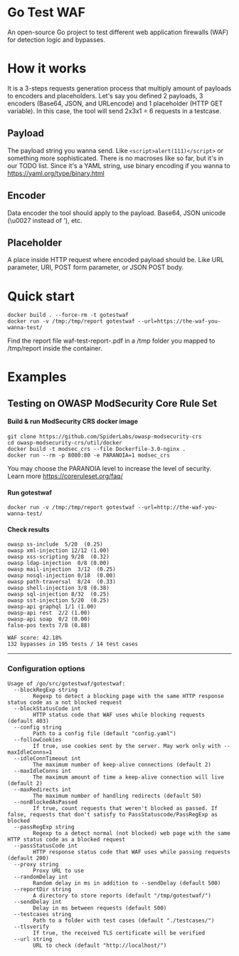 # Go Test WAF

An open-source Go project to test different web application firewalls (WAF) for detection logic and bypasses.

# How it works

It is a 3-steps requests generation process that multiply amount of payloads to encoders and placeholders.
Let's say you defined 2 payloads, 3 encoders (Base64, JSON, and URLencode) and 1 placeholder (HTTP GET variable).
In this case, the tool will send 2x3x1 = 6 requests in a testcase.

## Payload

The payload string you wanna send. Like ```<script>alert(111)</script>``` or something more sophisticated.
There is no macroses like so far, but it's in our TODO list. 
Since it's a YAML string, use binary encoding if you wanna to https://yaml.org/type/binary.html

## Encoder

Data encoder the tool should apply to the payload. Base64, JSON unicode (\u0027 instead of '), etc.

## Placeholder

A place inside HTTP request where encoded payload should be.
Like URL parameter, URI, POST form parameter, or JSON POST body.

# Quick start
```
docker build . --force-rm -t gotestwaf
docker run -v /tmp:/tmp/report gotestwaf --url=https://the-waf-you-wanna-test/
```

Find the report file waf-test-report-<date>.pdf in a /tmp folder you mapped to /tmp/report inside the container.

# Examples

## Testing on OWASP ModSecurity Core Rule Set

#### Build & run ModSecurity CRS docker image
```
git clone https://github.com/SpiderLabs/owasp-modsecurity-crs
cd owasp-modsecurity-crs/util/docker
docker build -t modsec_crs --file Dockerfile-3.0-nginx .
docker run --rm -p 8080:80 -e PARANOIA=1 modsec_crs
```

You may choose the PARANOIA level to increase the level of security.  
Learn more https://coreruleset.org/faq/

#### Run gotestwaf
`docker run -v /tmp:/tmp/report gotestwaf --url=http://the-waf-you-wanna-test/`

#### Check results
```
owasp ss-include  5/20  (0.25)
owasp xml-injection 12/12 (1.00)
owasp xss-scripting 9/28  (0.32)
owasp ldap-injection  0/8 (0.00)
owasp mail-injection  3/12  (0.25)
owasp nosql-injection 0/18  (0.00)
owasp path-traversal  8/24  (0.33)
owasp shell-injection 3/8 (0.38)
owasp sql-injection 8/32  (0.25)
owasp sst-injection 5/20  (0.25)
owasp-api graphql 1/1 (1.00)
owasp-api rest  2/2 (1.00)
owasp-api soap  0/2 (0.00)
false-pos texts 7/8 (0.88)

WAF score: 42.18%
132 bypasses in 195 tests / 14 test cases
```
---

### Configuration options
```
Usage of /go/src/gotestwaf/gotestwaf:
  --blockRegExp string    
        Regexp to detect a blocking page with the same HTTP response status code as a not blocked request
  --blockStatusCode int   
        HTTP status code that WAF uses while blocking requests (default 403)
  --config string         
        Path to a config file (default "config.yaml")
  --followCookies         
        If true, use cookies sent by the server. May work only with --maxIdleConns=1
  --idleConnTimeout int   
        The maximum number of keep-alive connections (default 2)
  --maxIdleConns int      
        The maximum amount of time a keep-alive connection will live (default 2)
  --maxRedirects int      
        The maximum number of handling redirects (default 50)
  --nonBlockedAsPassed    
        If true, count requests that weren't blocked as passed. If false, requests that don't satisfy to PassStatuscode/PassRegExp as blocked
  --passRegExp string     
        Regexp to a detect normal (not blocked) web page with the same HTTP status code as a blocked request
  --passStatusCode int    
        HTTP response status code that WAF uses while passing requests (default 200)
  --proxy string          
        Proxy URL to use
  --randomDelay int       
        Random delay in ms in addition to --sendDelay (default 500)
  --reportDir string      
        A directory to store reports (default "/tmp/gotestwaf/")
  --sendDelay int         
        Delay in ms between requests (default 500)
  --testcases string      
        Path to a folder with test cases (default "./testcases/")
  --tlsverify             
        If true, the received TLS certificate will be verified
  --url string            
        URL to check (default "http://localhost/")
```
